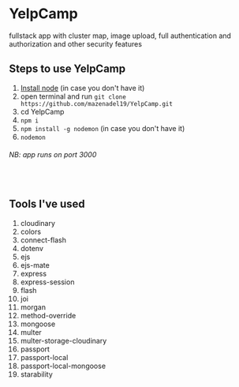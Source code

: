 # YelpCamp

fullstack app with cluster map, image upload, full authentication and authorization and other security features

## Steps to use YelpCamp

1. [Install node](https://nodejs.org/en/) (in case you don't have it)
2. open terminal and run `git clone https://github.com/mazenadel19/YelpCamp.git`
3. cd YelpCamp
4. `npm i`
5. `npm install -g nodemon` (in case you don't have it)
6. `nodemon`

###### NB: app runs on port 3000

<br/>

## Tools I've used

1.  cloudinary
2.  colors
3.  connect-flash
4.  dotenv
5.  ejs
6.  ejs-mate
7.  express
8.  express-session
9.  flash
10. joi
11. morgan
12. method-override
13. mongoose
14. multer
15. multer-storage-cloudinary
16. passport
17. passport-local
18. passport-local-mongoose
19. starability
